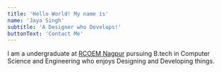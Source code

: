 ```yaml
---
title: 'Hello World! My name is'
name: 'Jaya Singh'
subtitle: 'A Designer who Develops!'
buttonText: 'Contact Me'
---
```


I am a undergraduate at [RCOEM Nagpur](http://rknec.edu/) pursuing B.tech in Computer Science and Engineering who enjoys Designing and Developing things.